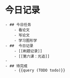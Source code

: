 # 今日记录
	- ## 今日任务
		- 看论文
		- 写论文
		- 学习图形学
	- ##  今日记录
		- [[刷题记录]]
		- [[第六课：光追]]
	-
	- ## 待完成
		- {{query (TODO todo)}}